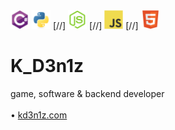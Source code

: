 <div>
  <img src="https://raw.githubusercontent.com/devicons/devicon/master/icons/csharp/csharp-original.svg" title="c#" width="30" height="30"/>
  <img src="https://raw.githubusercontent.com/devicons/devicon/master/icons/python/python-original.svg" title="python" width="30" height="30"/>
[//]  <img src="https://raw.githubusercontent.com/devicons/devicon/master/icons/nodejs/nodejs-plain.svg" title="nodejs" width="30" height="30"/>
[//]  <img src="https://raw.githubusercontent.com/devicons/devicon/master/icons/javascript/javascript-original.svg" title="js" width="30" height="30"/>
[//]  <img src="https://raw.githubusercontent.com/devicons/devicon/master/icons/html5/html5-original.svg" title="html" width="30" height="30"/>
</div>

# K_D3n1z
game, software & backend developer
<br><br>
• [kd3n1z.com](http://kd3n1z.com)<br>

